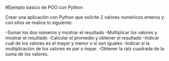 #Ejemplo básico de POO con Python

Crear una aplicación con Python que solicite 2 valores numéricos enteros y con ellos se realice lo siguiente:

-Sumar los dos números y mostrar el resultado
-Multiplicar los valores y mostrar el resultado
-Calcular el promedio y obtener el resultado
-Indicar cuál de los valores es el mayor y menor o si son iguales
-Indicar si la multiplicación de los valores es par o impar.
-Obtener la raíz cuadrada de la suma de los valores.
